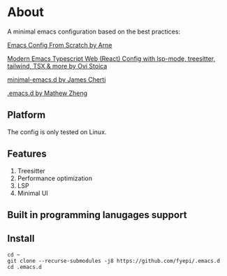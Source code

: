 # About

A minimal emacs configuration based on the best practices:

[Emacs Config From Scratch by Arne](https://arne.me/blog/emacs-from-scratch-part-one-foundations)

[Modern Emacs Typescript Web (React) Config with lsp-mode, treesitter, tailwind, TSX & more by  Ovi Stoica](https://www.ovistoica.com/blog/2024-7-05-modern-emacs-typescript-web-tsx-config#orgc542f94)

[minimal-emacs.d by  James Cherti](https://github.com/jamescherti/minimal-emacs.d)

[.emacs.d  by Mathew Zheng](https://github.com/MatthewZMD/.emacs.d)


## Platform

The config is only tested on Linux.

## Features

1. Treesitter
2. Performance optimization
3. LSP
4. Minimal UI

## Built in programming lanugages support

## Install

```
cd ~
git clone --recurse-submodules -j8 https://github.com/fyepi/.emacs.d
cd .emacs.d
```
